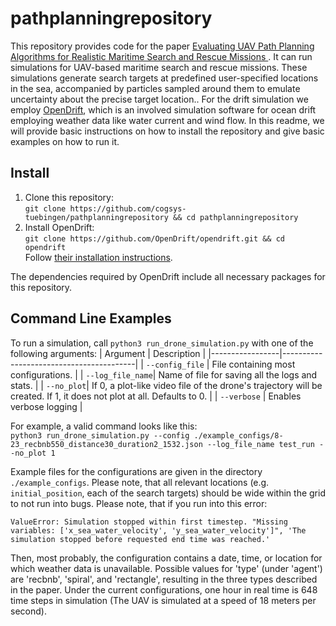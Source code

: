 # pathplanningrepository

This repository provides code for the paper [Evaluating UAV Path Planning Algorithms for Realistic Maritime Search and Rescue Missions
](https://arxiv.org/abs/2402.01494). It can run simulations for UAV-based maritime search and rescue missions.
These simulations generate search targets at predefined user-specified locations in the sea, accompanied by particles sampled around them to emulate uncertainty about the precise target location.. For the drift simulation we employ [OpenDrift](https://github.com/OpenDrift/opendrift), which is an involved simulation software for ocean drift employing weather data like water current and wind flow.
In this readme, we will provide basic instructions on how to install the repository and give basic examples on how to run it.

## Install
1. Clone this repository:<br>
	```git clone https://github.com/cogsys-tuebingen/pathplanningrepository && cd pathplanningrepository```
2. Install OpenDrift:<br>
	```git clone https://github.com/OpenDrift/opendrift.git && cd opendrift```<br>
	Follow [their installation instructions](https://opendrift.github.io/install.html).


The dependencies required by OpenDrift include all necessary packages for this repository.


## Command Line Examples
To run a simulation, call ```python3 run_drone_simulation.py``` with one of the following arguments:
| Argument        | Description                             |
|-----------------|-----------------------------------------|
| `--config_file`  | File containing most configurations.               |
| `--log_file_name`| Name of file for saving all the logs and stats.       |
| `--no_plot`| If 0, a plot-like video file of the drone's trajectory will be created. If 1, it does not plot at all. Defaults to 0.          |
| `--verbose`     | Enables verbose logging                 |

For example, a valid command looks like this:<br>
```python3 run_drone_simulation.py --config ./example_configs/8-23_recbnb550_distance30_duration2_1532.json --log_file_name test_run --no_plot 1```

Example files for the configurations are given in the directory ```./example_configs```.
Please note, that all relevant locations (e.g. ```initial_position```, each of the search targets) should be wide within the grid to not run into bugs. Please note, that if you run into this error:
```
ValueError: Simulation stopped within first timestep. "Missing variables: ['x_sea_water_velocity', 'y_sea_water_velocity']", 'The simulation stopped before requested end time was reached.'
```
Then, most probably, the configuration contains a date, time, or location for which weather data is unavailable.
Possible values for 'type' (under 'agent') are 'recbnb', 'spiral', and 'rectangle', resulting in the three types described in the paper. Under the current configurations, one hour in real time is 648 time steps in simulation (The UAV is simulated at a speed of 18 meters per second).

